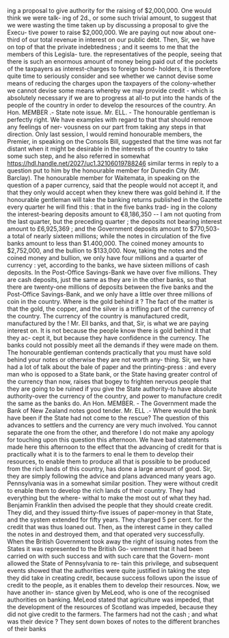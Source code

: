 ing a proposal to give authority for the raising of $2,000,000. One would think we were talk- ing of 2d., or some such trivial amount, to suggest that we were wasting the time taken up by discussing a proposal to give the Execu- tive power to raise $2,000,000. We are paying out now about one-third of our total revenue in interest on our public debt. Then, Sir, we have on top of that the private indebtedness ; and it seems to me that the members of this Legisla- ture. the representatives of the people, seeing that there is such an enormous amount of money being paid out of the pockets of the taxpayers as interest-charges to foreign bond- holders, it is therefore quite time to seriously consider and see whether we cannot devise some means of reducing the charges upon the taxpayers of the colony-whether we cannot devise some means whereby we may provide credit - which is absolutely necessary if we are to progress at all-to put into the hands of the people of the country in order to develop the resources of the country. An Hon. MEMBER .- State note issue. Mr. ELL. - The honourable gentleman is perfectly right. We have examples with regard to that that should remove any feelings of ner- vousness on our part from taking any steps in that direction. Only last session, I would remind honourable members, the Premier, in speaking on the Consols Bill, suggested that the time was not far distant when it might be desirable in the interests of the country to take some such step, and he also referred in somewhat https://hdl.handle.net/2027/uc1.32106019788246 similar terms in reply to a question put to him by the honourable member for Dunedin City (Mr. Barclay). The honourable member for Waitemata, in speaking on the question of a paper currency, said that the people would not accept it, and that they only would accept when they knew there was gold behind it. If the honourable gentleman will take the banking returns published in the Gazette every quarter he will find this : that in the five banks trad- ing in the colony the interest-bearing deposits amount to €8,186,350 -- I am not quoting from the last quarter, but the preceding quarter ; the deposits not bearing interest amount to £6,925,369 ; and the Government deposits amount to $770,503- a total of nearly sixteen millions; while the notes in circulation of the five banks amount to less than $1.400,000. The coined money amounts to $2,752,000, and the bullion to $133,000. Now, taking the notes and the coined money and bullion, we only have four millions and a quarter of currency : yet, according to the banks, we have sixteen millions of cash deposits. In the Post-Office Savings-Bank we have over five millions. They are cash deposits, just the same as they are in the other banks, so that there are twenty-one millions of deposits between the five banks and the Post-Office Savings-Bank, and we only have a little over three millions of coin in the country. Where is the gold behind it ? The fact of the matter is that the gold, the copper, and the silver is a trifling part of the currency of the country. The currency of the country is manufactured credit, manufactured by the ! Mr. Ell banks, and that, Sir, is what we are paying interest on. It is not because the people know there is gold behind it that they ac- cept it, but because they have confidence in the currency. The banks could not possibly meet all the demands if they were made on them. The honourable gentleman contends practically that you must have sold behind your notes or otherwise they are not worth any- thing. Sir, we have had a lot of talk about the bale of paper and the printing-press : and every man who is opposed to a State bank, or the State having greater control of the currency than now, raises that bogey to frighten nervous people that they are going to be ruined if you give the State authority-to have absolute authority-over the currency of the country, and power to manufacture credit the same as the banks do. An Hon. MEMBER. - The Government made the Bank of New Zealand notes good tender. Mr. ELL .- Where would the bank have been if the State had not come to the rescue? The question of this advances to settlers and the currency are very much involved. You cannot separate the one from the other, and therefore I do not make any apology for touching upon this question this afternoon. We have bad statements made here this afternoon to the effect that the advancing of credit for that is practically what it is to the farmers to enal le them to develop their resources, to enable them to produce all that is possible to be produced from the rich lands of this country, has done a large amount of good. Sir, they are simply following the advice and plans advanced many years ago. Pennsylvania was in a somewhat similar position. They were without credit to enable them to develop the rich lands of their country. They had everything but the where- withal to make the most out of what they had. Benjamin Franklin then advised the people that they should create credit. They did, and they issued thirty-five issues of paper-money in that State, and the system extended for fifty years. They charged 5 per cent. for the credit that was thus loaned out. Then, as the interest came in they called the notes in and destroyed them, and that operated very successfully. When the British Government took away the right of issuing notes from the States it was represented to the British Go- vernment that it had been carried on with such success and with such care that the Govern- mont allowed the State of Pennsylvania to re- tain this privilege, and subsequent events showed that the authorities were quite justified in taking the step they did take in creating credit, because success follows upon the issue of credit to the people, as it enables them to develop their resources. Now, we have another in- stance given by MeLeod, who is one of the recognised authorities on banking. MeLeod stated that agriculture was impeded, that the development of the resources of Scotland was impeded, because they did not give credit to the farmers. The farmers had not the cash ; and what was their device ? They sent down boxes of notes to the different branches of their banks 